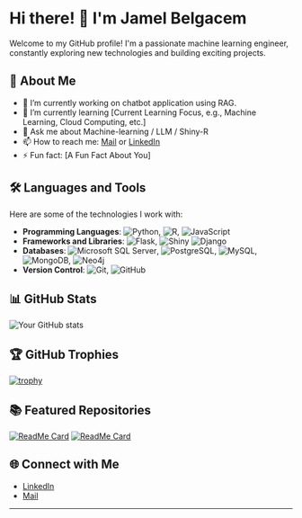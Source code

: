 # Hi there! 👋 I'm Jamel Belgacem

Welcome to my GitHub profile! I'm a passionate machine learning engineer, constantly exploring new technologies and building exciting projects.

## 🚀 About Me

- 🔭 I’m currently working on chatbot application using RAG.
- 🌱 I’m currently learning [Current Learning Focus, e.g., Machine Learning, Cloud Computing, etc.]
- 💬 Ask me about Machine-learning / LLM / Shiny-R
- 📫 How to reach me: [Mail](mailto:jamelbelgacem@hotmail.com) or [LinkedIn](https://www.linkedin.com/in/jamel-belgacem-289606a7/)
- ⚡ Fun fact: [A Fun Fact About You]

## 🛠️ Languages and Tools

Here are some of the technologies I work with:

- **Programming Languages**: ![Python](https://img.shields.io/badge/-Python-3776AB?style=flat&logo=python&logoColor=white), ![R](https://img.shields.io/badge/-R-276DC3?style=flat&logo=r&logoColor=white), ![JavaScript](https://img.shields.io/badge/-JavaScript-F7DF1E?style=flat&logo=javascript&logoColor=black)
- **Frameworks and Libraries**: ![Flask](https://img.shields.io/badge/-Flask-000000?style=flat&logo=flask&logoColor=white), ![Shiny](https://img.shields.io/badge/-Shiny-276DC3?style=flat&logo=RStudio&logoColor=white) ![Django](https://img.shields.io/badge/-Django-092E20?style=flat&logo=django&logoColor=white)
- **Databases**: ![Microsoft SQL Server](https://img.shields.io/badge/-Microsoft%20SQL%20Server-CC2927?style=flat&logo=microsoft-sql-server&logoColor=white), ![PostgreSQL](https://img.shields.io/badge/-PostgreSQL-336791?style=flat&logo=postgresql&logoColor=white), ![MySQL](https://img.shields.io/badge/-MySQL-4479A1?style=flat&logo=mysql&logoColor=white), ![MongoDB](https://img.shields.io/badge/-MongoDB-47A248?style=flat&logo=mongodb&logoColor=white), ![Neo4j](https://img.shields.io/badge/-Neo4j-01858B?style=flat&logo=neo4j&logoColor=white)
- **Version Control**: ![Git](https://img.shields.io/badge/-Git-F05032?style=flat&logo=git&logoColor=white), ![GitHub](https://img.shields.io/badge/-GitHub-181717?style=flat&logo=github&logoColor=white)

## 📊 GitHub Stats

![Your GitHub stats](https://github-readme-stats.vercel.app/api?username=JamBelg&show_icons=true&theme=radical)

## 🏆 GitHub Trophies

[![trophy](https://github-profile-trophy.vercel.app/?username=JamBelg&theme=onedark)](https://github.com/ryo-ma/github-profile-trophy)

## 📚 Featured Repositories

[![ReadMe Card](https://github-readme-stats.vercel.app/api/pin/?username=yourusername&repo=yourrepo&theme=radical)](https://github.com/yourusername/yourrepo)
[![ReadMe Card](https://github-readme-stats.vercel.app/api/pin/?username=yourusername&repo=yourrepo&theme=radical)](https://github.com/yourusername/yourrepo)

## 🌐 Connect with Me

- [LinkedIn](https://www.linkedin.com/in/jamel-belgacem-289606a7/)
- [Mail](mailto:jamelbelgacem@hotmail.com)

---

